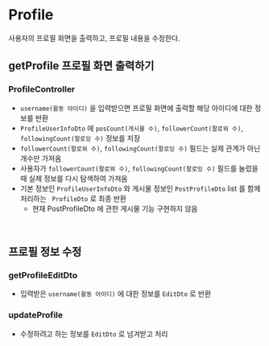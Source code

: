 # Profile

사용자의 프로필 화면을 출력하고, 프로필 내용을 수정한다.

## getProfile 프로필 화면 출력하기

### ProfileController

- ```username(활동 아이디)``` 을 입력받으면 프로필 화면에 출력할 해당 아이디에 대한 정보를 반환
- ```ProfileUserInfoDto``` 에 ```posCount(게시물 수)```, ```followerCount(팔로워 수)```, ```followingCount(팔로잉 수)``` 정보를 저장
- ```followerCount(팔로워 수)```, ```followingCount(팔로잉 수)``` 필드는 실제 관계가 아닌 개수만 가져옴
- 사용자가 ```followerCount(팔로워 수)```, ```followingCount(팔로잉 수)``` 필드를 눌렀을 때 실제 정보를 다시 탐색하여 가져옴
- 기본 정보인 ```ProfileUserInfoDto``` 와 게시물 정보인 ```PostProfileDto``` list 를 함께 처리하는 ``` ProfileDto``` 로 최종 반환
  - 현재 PostProfileDto 에 관한 게시물 기능 구현하지 않음

<br>

## 프로필 정보 수정

### getProfileEditDto

- 입력받은 ```username(활동 아이디)``` 에 대한 정보를 ```EditDto``` 로 반환

### updateProfile

- 수정하려고 하는 정보를 ```EditDto``` 로 넘겨받고 처리